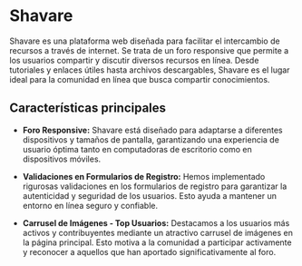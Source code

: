 
# Shavare



Shavare es una plataforma web diseñada para facilitar el intercambio de recursos a través de internet. Se trata de un foro responsive que permite a los usuarios compartir y discutir diversos recursos en línea. Desde tutoriales y enlaces útiles hasta archivos descargables, Shavare es el lugar ideal para la comunidad en línea que busca compartir conocimientos.

## Características principales

- **Foro Responsive:** Shavare está diseñado para adaptarse a diferentes dispositivos y tamaños de pantalla, garantizando una experiencia de usuario óptima tanto en computadoras de escritorio como en dispositivos móviles.

- **Validaciones en Formularios de Registro:** Hemos implementado rigurosas validaciones en los formularios de registro para garantizar la autenticidad y seguridad de los usuarios. Esto ayuda a mantener un entorno en línea seguro y confiable.

- **Carrusel de Imágenes - Top Usuarios:** Destacamos a los usuarios más activos y contribuyentes mediante un atractivo carrusel de imágenes en la página principal. Esto motiva a la comunidad a participar activamente y reconocer a aquellos que han aportado significativamente al foro.
